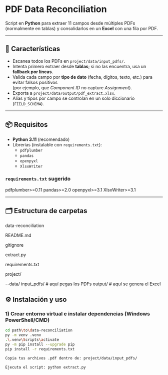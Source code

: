# PDF Data Reconciliation

Script en **Python** para extraer 11 campos desde múltiples PDFs (normalmente en tablas) y consolidarlos en un **Excel** con una fila por PDF.

---

## 🚀 Características

- Escanea todos los PDFs en `project/data/input_pdfs/`.
- Intenta primero extraer desde **tablas**; si no las encuentra, usa un **fallback por líneas**.
- Valida cada campo por **tipo de dato** (fecha, dígitos, texto, etc.) para evitar falsos positivos  
  (por ejemplo, que *Component ID* no capture *Assignment*).
- Exporta a `project/data/output/pdf_extract.xlsx`.
- Alias y tipos por campo se controlan en un solo diccionario (`FIELD_SCHEMA`).

---

## 📦 Requisitos

- **Python 3.11** (recomendado)
- Librerías (instalable con `requirements.txt`):
  - `pdfplumber`
  - `pandas`
  - `openpyxl`
  - `XlsxWriter`

### `requirements.txt` sugerido

pdfplumber>=0.11
pandas>=2.0
openpyxl>=3.1
XlsxWriter>=3.1

---

## 🗂️ Estructura de carpetas

data-reconciliation

README.md

gitignore

extract.py

requirements.txt

project/
  
--data/
    input_pdfs/ # aquí pegas los PDFs
    output/ # aquí se genera el Excel

## ⚙️ Instalación y uso

### 1) Crear entorno virtual e instalar dependencias (Windows PowerShell/CMD)

```bash
cd path\to\data-reconciliation
py -m venv .venv
.\.venv\Scripts\activate
py -m pip install --upgrade pip
pip install -r requirements.txt

Copia tus archivos .pdf dentro de: project/data/input_pdfs/

Ejecuta el script: python extract.py
